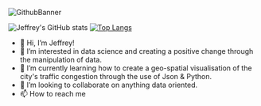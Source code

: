 ![GithubBanner](https://user-images.githubusercontent.com/49552078/165517804-8f571c52-8173-476b-8524-25a24c87dd3a.png)

![Jeffrey's GitHub stats](https://github-readme-stats.vercel.app/api?username=jeffreyjose29&show_icons=true&theme=onedark)
[![Top Langs](https://github-readme-stats.vercel.app/api/top-langs/?username=Jeffreyjose29&layout=compact&theme=onedark)](https://github.com/Jeffreyjose29/github-readme-stats)


- 👋 Hi, I’m Jeffrey!
- 👀 I’m interested in data science and creating a positive change through the manipulation of data.
- 🌱 I’m currently learning how to create a geo-spatial visualisation of the city's traffic congestion through the use of Json & Python.
- 💞️ I’m looking to collaborate on anything data oriented.
- 📫 How to reach me

<!---
Jeffreyjose29/Jeffreyjose29 is a ✨ special ✨ repository because its `README.md` (this file) appears on your GitHub profile.
You can click the Preview link to take a look at your changes.
--->
